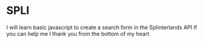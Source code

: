 # SPLI
I will learn basic javascript to create a search form in the Splinterlands API
If you can help me I thank you from the bottom of my heart.
